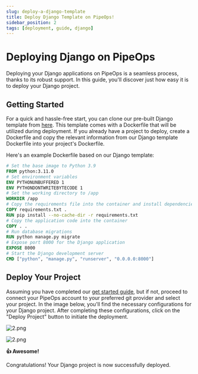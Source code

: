```yaml
---
slug: deploy-a-django-template
title: Deploy Django Template on PipeOps!
sidebar_position: 2
tags: [deployment, guide, django]
---
```


# Deploying Django on PipeOps

Deploying your Django applications on PipeOps is a seamless process, thanks to its robust support. In this guide, you'll discover just how easy it is to deploy your Django project.

## Getting Started

For a quick and hassle-free start, you can clone our pre-built Django template from [here](https://github.com/pipeops-dev/pipeops-django). This template comes with a Dockerfile that will be utilized during deployment. If you already have a project to deploy, create a Dockerfile and copy the relevant information from our Django template Dockerfile into your project's Dockerfile.

Here's an example Dockerfile based on our Django template:

```dockerfile
# Set the base image to Python 3.9
FROM python:3.11.0
# Set environment variables
ENV PYTHONUNBUFFERED 1
ENV PYTHONDONTWRITEBYTECODE 1
# Set the working directory to /app
WORKDIR /app
# Copy the requirements file into the container and install dependencies
COPY requirements.txt .
RUN pip install --no-cache-dir -r requirements.txt
# Copy the application code into the container
COPY . .
# Run database migrations
RUN python manage.py migrate
# Expose port 8000 for the Django application
EXPOSE 8000
# Start the Django development server
CMD ["python", "manage.py", "runserver", "0.0.0.0:8000"]
```

## Deploy Your Project

Assuming you have completed our [get started guide](/docs/User%20Guides/For%20Developers/dev-account-setup), but if not, proceed to connect your PipeOps account to your preferred git provider and select your project. In the image below, you'll find the necessary configurations for your Django project. After completing these configurations, click on the "Deploy Project" button to initiate the deployment.

![2.png](https://res.cloudinary.com/djhh4kkml/image/upload/v1678874959/Pipeops/django_u8mv1l.png)

![2.png](https://res.cloudinary.com/djhh4kkml/image/upload/v1678875019/Pipeops/image_5_bhabno.png)

**👍 Awesome!**

Congratulations! Your Django project is now successfully deployed.
